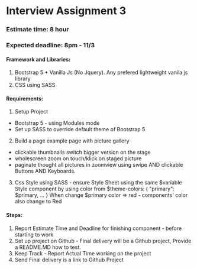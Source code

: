 # Interview Assignment 3
### Estimate time: 8 hour
### Expected deadline: 8pm - 11/3

#### Framework and Libraries:
1. Bootstrap 5 + Vanilla Js (No Jquery). Any prefered lightweight vanila js library
2. CSS using SASS

#### Requirements:
1. Setup Project 
  - Bootstrap 5 - using Modules mode
  - Set up SASS to override default theme of Bootstrap 5
2. Build a page example page with picture gallery
  - clickable thumbnails switch bigger version on the stage
  - wholescreen zoom on touch/klick on staged picture
  - paginate thought all pictures in zoomview using swipe AND clickable Buttons AND Keyboards.
3. Css Style using SASS - ensure Style Sheet using the same $variable
  Style component by using color from
  $theme-colors: ( "primary": $primary,
  ...
  }
  When change $primary color => red - components' color also change to Red

#### Steps:
1. Report Estimate Time and Deadline for finishing component - before starting to work
2. Set up project on Github - Final delivery will be a Github project, Provide a README.MD how to test.
3. Keep Track - Report Actual Time working on the project
4. Send Final delivery is a link to Github Project
